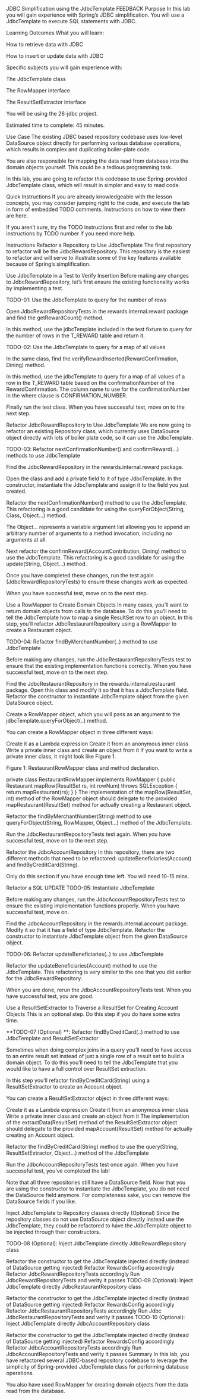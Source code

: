 JDBC Simplification using the JdbcTemplate
FEEDBACK
Purpose
In this lab you will gain experience with Spring’s JDBC simplification. You will use a JdbcTemplate to execute SQL statements with JDBC.

Learning Outcomes
What you will learn:

How to retrieve data with JDBC

How to insert or update data with JDBC

Specific subjects you will gain experience with:

The JdbcTemplate class

The RowMapper interface

The ResultSetExtractor interface

You will be using the 26-jdbc project.

Estimated time to complete: 45 minutes.

Use Case
The existing JDBC based repository codebase uses low-level DataSource object directly for performing various database operations, which results in complex and duplicating boiler-plate code.

You are also responsible for mapping the data read from database into the domain objects yourself. This could be a tedious programming task.

In this lab, you are going to refactor this codebase to use Spring-provided JdbcTemplate class, which will result in simpler and easy to read code.

Quick Instructions
If you are already knowledgeable with the lesson concepts, you may consider jumping right to the code, and execute the lab in form of embedded TODO comments. Instructions on how to view them are here.

If you aren’t sure, try the TODO instructions first and refer to the lab instructions by TODO number if you need more help.

Instructions
Refactor a Repository to Use JdbcTemplate
The first repository to refactor will be the JdbcRewardRepository. This repository is the easiest to refactor and will serve to illustrate some of the key features available because of Spring’s simplification.

Use JdbcTemplate in a Test to Verify Insertion
Before making any changes to JdbcRewardRepository, let’s first ensure the existing functionality works by implementing a test.

TODO-01: Use the JdbcTemplate to query for the number of rows

Open JdbcRewardRepositoryTests in the rewards.internal.reward package and find the getRewardCount() method.

In this method, use the jdbcTemplate included in the test fixture to query for the number of rows in the T_REWARD table and return it.

TODO-02: Use the JdbcTemplate to query for a map of all values

In the same class, find the verifyRewardInserted(RewardConfirmation, Dining) method.

In this method, use the jdbcTemplate to query for a map of all values of a row in the T_REWARD table based on the confirmationNumber of the RewardConfirmation. The column name to use for the confirmationNumber in the where clause is CONFIRMATION_NUMBER.

Finally run the test class. When you have successful test, move on to the next step.

Refactor JdbcRewardRepository to Use JdbcTemplate
We are now going to refactor an existing Repository class, which currently uses DataSource object directly with lots of boiler plate code, so it can use the JdbcTemplate.

TODO-03: Refactor nextConfirmationNumber() and confirmReward(...) methods to use JdbcTemplate

Find the JdbcRewardRepository in the rewards.internal.reward package.

Open the class and add a private field to it of type JdbcTemplate. In the constructor, instantiate the JdbcTemplate and assign it to the field you just created.

Refactor the nextConfirmationNumber() method to use the JdbcTemplate. This refactoring is a good candidate for using the queryForObject(String, Class<T>, Object...) method.

The Object... represents a variable argument list allowing you to append an arbitrary number of arguments to a method invocation, including no arguments at all.

Next refactor the confirmReward(AccountContribution, Dining) method to use the JdbcTemplate. This refactoring is a good candidate for using the update(String, Object...) method.

Once you have completed these changes, run the test again (JdbcRewardRepositoryTests) to ensure these changes work as expected.

When you have successful test, move on to the next step.

Use a RowMapper to Create Domain Objects
In many cases, you’ll want to return domain objects from calls to the database. To do this you’ll need to tell the JdbcTemplate how to map a single ResultSet row to an object. In this step, you’ll refactor JdbcRestaurantRepository using a RowMapper to create a Restaurant object.

TODO-04: Refactor findByMerchantNumber(..) method to use JdbcTemplate

Before making any changes, run the JdbcRestaurantRepositoryTests test to ensure that the existing implementation functions correctly. When you have successful test, move on to the next step.

Find the JdbcRestaurantRepository in the rewards.internal.restaurant package. Open this class and modify it so that it has a JdbcTemplate field. Refactor the constructor to instantiate JdbcTemplate object from the given DataSource object.

Create a RowMapper object, which you will pass as an argument to the jdbcTemplate.queryForObject(..) method.

You can create a RowMapper object in three different ways:

Create it as a Lambda expression
Create it from an anonymous inner class
Write a private inner class and create an object from it
If you want to write a private inner class, it might look like Figure 1.

Figure 1: RestaurantRowMapper class and method declaration.

private class RestaurantRowMapper implements RowMapper<Restaurant> {
    public Restaurant mapRow(ResultSet rs, int rowNum) throws SQLException {
        return mapRestaurant(rs);
    }
}
The implementation of the mapRow(ResultSet, int) method of the RowMapper object should delegate to the provided mapRestaurant(ResultSet) method for actually creating a Restaurant object.

Refactor the findByMerchantNumber(String) method to use queryForObject(String, RowMapper<T>, Object...) method of the JdbcTemplate.

Run the JdbcRestaurantRepositoryTests test again. When you have successful test, move on to the next step.

Refactor the JdbcAccountRepository
In this repository, there are two different methods that need to be refactored: updateBeneficiaries(Account) and findByCreditCard(String).

Only do this section if you have enough time left. You will need 10-15 mins.

Refactor a SQL UPDATE
TODO-05: Instantiate JdbcTemplate

Before making any changes, run the JdbcAccountRepositoryTests test to ensure the existing implementation functions properly. When you have successful test, move on.

Find the JdbcAccountRepository in the rewards.internal.account package. Modify it so that it has a field of type JdbcTemplate. Refactor the constructor to instantiate JdbcTemplate object from the given DataSource object.

TODO-06: Refactor updateBeneficiaries(..) to use JdbcTemplate

Refactor the updateBeneficiaries(Account) method to use the JdbcTemplate. This refactoring is very similar to the one that you did earlier for the JdbcRewardRepository.

When you are done, rerun the JdbcAccountRepositoryTests test. When you have successful test, you are good.

Use a ResultSetExtractor to Traverse a ResultSet for Creating Account Objects
This is an optional step. Do this step if you do have some extra time.

**TODO-07 (Optional) **: Refactor findByCreditCard(..) method to use JdbcTemplate and ResultSetExtractor

Sometimes when doing complex joins in a query you’ll need to have access to an entire result set instead of just a single row of a result set to build a domain object. To do this you’ll need to tell the JdbcTemplate that you would like to have a full control over ResultSet extraction.

In this step you’ll refactor findByCreditCard(String) using a ResultSetExtractor to create an Account object.

You can create a ResultSetExtractor object in three different ways:

Create it as a Lambda expression
Create it from an anonymous inner class
Write a private inner class and create an object from it
The implementation of the extractData(ResultSet) method of the ResultSetExtractor object should delegate to the provided mapAccount(ResultSet) method for actually creating an Account object.

Refactor the findByCreditCard(String) method to use the query(String, ResultSetExtractor<T>, Object...) method of the JdbcTemplate

Run the JdbcAccountRepositoryTests test once again. When you have successful test, you’ve completed the lab!

Note that all three repositories still have a DataSource field. Now that you are using the constructor to instantiate the JdbcTemplate, you do not need the DataSource field anymore. For completeness sake, you can remove the DataSource fields if you like.

Inject JdbcTemplate to Repository classes directly (Optional)
Since the repository classes do not use DataSource object directly instead use the JdbcTemplate, they could be refactored to have the JdbcTemplate object to be injected through their constructors.

TODO-08 (Optional): Inject JdbcTemplate directly JdbcRewardRepository class

Refactor the constructor to get the JdbcTemplate injected directly (instead of DataSource getting injected)
Refactor RewardsConfig accordingly
Refactor JdbcRewardRepositoryTests accordingly
Run JdbcRewardRepositoryTests and verity it passes
TODO-09 (Optional): Inject JdbcTemplate directly JdbcRestaurantRepository class

Refactor the constructor to get the JdbcTemplate injected directly (instead of DataSource getting injected)
Refactor RewardsConfig accordingly
Refactor JdbcRestaurantRepositoryTests accordingly
Run Jdbc JdbcRestaurantRepositoryTests and verity it passes
TODO-10 (Optional): Inject JdbcTemplate directly JdbcAccountRepository class

Refactor the constructor to get the JdbcTemplate injected directly (instead of DataSource getting injected)
Refactor RewardsConfig accordingly
Refactor JdbcAccountRepositoryTests accordingly
Run JdbcAccountRepositoryTests and verity it passes
Summary
In this lab, you have refactored several JDBC-based repository codebase to leverage the simplicity of Spring-provided JdbcTemplate class for performing database operations.

You also have used RowMapper for creating domain objects from the data read from the database.
